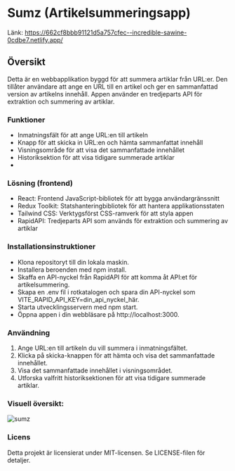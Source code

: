 # Sumz (Artikelsummeringsapp)
Länk: https://662cf8bbb91121d5a757cfec--incredible-sawine-0cdbe7.netlify.app/

## Översikt
Detta är en webbapplikation byggd för att summera artiklar från URL:er. Den tillåter användare att ange en URL till en artikel och ger en sammanfattad version av artikelns innehåll. Appen använder en tredjeparts API för extraktion och summering av artiklar.

### Funktioner
- Inmatningsfält för att ange URL:en till artikeln
- Knapp för att skicka in URL:en och hämta sammanfattat innehåll
- Visningsområde för att visa det sammanfattade innehållet
- Historiksektion för att visa tidigare summerade artiklar
- 
### Lösning (frontend)
- React: Frontend JavaScript-bibliotek för att bygga användargränssnitt
- Redux Toolkit: Statshanteringbibliotek för att hantera applikationsstaten
- Tailwind CSS: Verktygsförst CSS-ramverk för att styla appen
- RapidAPI: Tredjeparts API som används för extraktion och summering av artiklar

### Installationsinstruktioner
- Klona repositoryt till din lokala maskin.
- Installera beroenden med npm install.
- Skaffa en API-nyckel från RapidAPI för att komma åt API:et för artikelsummering.
- Skapa en .env fil i rotkatalogen och spara din API-nyckel som VITE_RAPID_API_KEY=din_api_nyckel_här.
- Starta utvecklingsservern med npm start.
- Öppna appen i din webbläsare på http://localhost:3000.

### Användning
1. Ange URL:en till artikeln du vill summera i inmatningsfältet.
2. Klicka på skicka-knappen för att hämta och visa det sammanfattade innehållet.
3. Visa det sammanfattade innehållet i visningsområdet.
4. Utforska valfritt historiksektionen för att visa tidigare summerade artiklar.

### Visuell översikt:
![sumz](https://github.com/hihassan1998/ai_summarizer/assets/150392365/b08455d8-7fe1-4c15-8bd4-dc125ca384b2)

### Licens
Detta projekt är licensierat under MIT-licensen. Se LICENSE-filen för detaljer.
